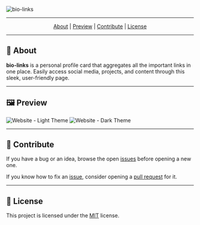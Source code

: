 ![bio-links](https://socialify.git.ci/noowz/bio-links/image?description=1&forks=1&issues=1&language=1&name=1&owner=1&pattern=Solid&pulls=1&stargazers=1&theme=Auto)

---

<p align="center">
 <a href="#-about">About</a> |
 <a href="#%EF%B8%8F-preview">Preview</a> |
 <a href="#-contribute">Contribute</a> |
 <a href="#-license">License</a>
</p>

---

## **📙 About**

**bio-links** is a personal profile card that aggregates all the important links in one place. Easily access social media, projects, and content through this sleek, user-friendly page.

---

## **🖼️ Preview**

![Website - Light Theme](https://i.imgur.com/uK01HmD.png)
![Website - Dark Theme](https://i.imgur.com/fhc27JD.png)

---

## 🐛 **Contribute**

If you have a bug or an idea, browse the open [issues](https://github.com/noowz/bio-links/issues) before opening a new one.

If you know how to fix an [issue](https://github.com/noowz/bio-links/issues), consider opening a [pull request](https://github.com/noowz/bio-links/pulls) for it.

---

## 📝 **License**

This project is licensed under the [MIT](./LICENSE) license.
